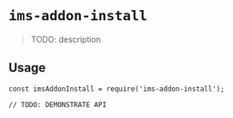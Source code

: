 # `ims-addon-install`

> TODO: description

## Usage

```
const imsAddonInstall = require('ims-addon-install');

// TODO: DEMONSTRATE API
```
